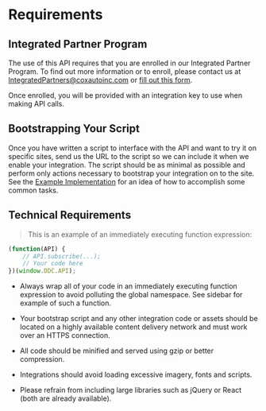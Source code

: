 # Requirements

## Integrated Partner Program

The use of this API requires that you are enrolled in our Integrated Partner Program. To find out more information or to enroll, please contact us at <a href="mailto: IntegratedPartners@coxautoinc.com"> IntegratedPartners@coxautoinc.com</a> or <a href="https://forms.dealer.com/integrated-partner-program.htm" target="_blank">fill out this form</a>.

Once enrolled, you will be provided with an integration key to use when making API calls.

## Bootstrapping Your Script

Once you have written a script to interface with the API and want to try it on specific sites, send us the URL to the script so we can include it when we enable your integration. The script should be as minimal as possible and perform only actions necessary to bootstrap your integration on to the site. See the <a href="#example-implementation">Example Implementation</a> for an idea of how to accomplish some common tasks.

## Technical Requirements

> This is an example of an immediately executing function expression:

```javascript
(function(API) {
	// API.subscribe(...);
	// Your code here
})(window.DDC.API);
```
* Always wrap all of your code in an immediately executing function expression to avoid polluting the global namespace. See sidebar for example of such a function.

* Your bootstrap script and any other integration code or assets should be located on a highly available content delivery network and must work over an HTTPS connection.

* All code should be minified and served using gzip or better compression.

* Integrations should avoid loading excessive imagery, fonts and scripts.

* Please refrain from including large libraries such as jQuery or React (both are already available).
